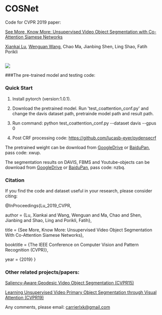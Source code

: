 # COSNet
Code for CVPR 2019 paper: 

[See More, Know More: Unsupervised Video Object Segmentation with
Co-Attention Siamese Networks](http://openaccess.thecvf.com/content_CVPR_2019/papers/Lu_See_More_Know_More_Unsupervised_Video_Object_Segmentation_With_Co-Attention_CVPR_2019_paper.pdf)

[Xiankai Lu](https://sites.google.com/site/xiankailu111/), [Wenguan Wang](https://sites.google.com/view/wenguanwang), Chao Ma, Jianbing Shen, Ling Shao, Fatih Porikli

##

![](../master/framework.png)

###The pre-trained model and testing code:

### Quick Start

1. Install pytorch (version:1.0.1).

2. Download the pretrained model. Run 'test_coattention_conf.py' and change the davis dataset path, pretrainde model path and result path.

3. Run command: python test_coattention_conf.py --dataset davis --gpus 0

4. Post CRF processing code: https://github.com/lucasb-eyer/pydensecrf

The pretrained weight can be download from [GoogleDrive](https://drive.google.com/open?id=14ya3ZkneeHsegCgDrvkuFtGoAfVRgErz) or [BaiduPan](https://pan.baidu.com/s/16oFzRmn4Meuq83fCYr4boQ), pass code: xwup.

The segmentation results on DAVIS, FBMS and Youtube-objects can be download from [GoogleDrive](https://drive.google.com/open?id=1DuNYAXPoCRyFmV7fGOuImIqJsFjEgKT4) or [BaiduPan](https://pan.baidu.com/s/1528vUQLH98qV93dsH-wqhw), pass code: nzbq.

### Citation
If you find the code and dataset useful in your research, please consider citing:

@InProceedings{Lu_2019_CVPR,

author = {Lu, Xiankai and Wang, Wenguan and Ma, Chao and Shen, Jianbing and Shao, Ling and Porikli, Fatih},

title = {See More, Know More: Unsupervised Video Object Segmentation With Co-Attention Siamese Networks},

booktitle = {The IEEE Conference on Computer Vision and Pattern Recognition (CVPR)},

year = {2019}
}

### Other related projects/papers:
[Saliency-Aware Geodesic Video Object Segmentation (CVPR15)](https://github.com/wenguanwang/saliencysegment)

[Learning Unsupervised Video Primary Object Segmentation through Visual Attention (CVPR19)](https://github.com/wenguanwang/AGS)

Any comments, please email: carrierlxk@gmail.com
